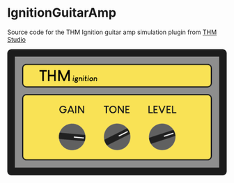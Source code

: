 # IgnitionGuitarAmp

Source code for the THM Ignition guitar amp simulation plugin from [THM Studio](https://thmstudio.com)

![THM Ignition Screenshot](ignition.png)
